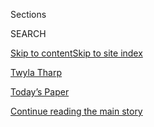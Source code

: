 <div id="app">

<div>

<div class="NYTAppHideMasthead css-zz1s19 e1suatyy0">

<div class="section css-ui9rw0 e1suatyy2">

<div class="css-11hrj97 er09x8g0">

<div class="css-6n7j50">

</div>

<span class="css-1dv1kvn">Sections</span>

<div class="css-10488qs">

<span class="css-1dv1kvn">SEARCH</span>

</div>

[Skip to content](#site-content)[Skip to site index](#site-index)

</div>

<div id="masthead-section-label" class="css-1fnb9ct eaxe0e00">

[Twyla
Tharp](https://www.nytimes3xbfgragh.onion/topic/person/twyla-tharp)

</div>

<div class="css-10698na e1huz5gh0">

</div>

</div>

<div id="masthead-bar-one" class="section hasLinks css-15hmgas e1csuq9d3">

<div class="css-uqyvli e1csuq9d0">

</div>

<div class="css-1uqjmks e1csuq9d1">

</div>

<div class="css-9e9ivx">

[](https://myaccount.nytimes3xbfgragh.onion/auth/login?response_type=cookie&client_id=vi)

</div>

<div class="css-1bvtpon e1csuq9d2">

[Today’s Paper](https://www.nytimes3xbfgragh.onion/section/todayspaper)

</div>

</div>

</div>

</div>

<div data-aria-hidden="false">

<div id="site-content" data-role="main">

<div class="css-1ffjgkm">

</div>

<div id="top-wrapper" class="css-15p45cc eaca97t0" type="top">

<div id="top-slug" class="css-19x0jxb eaca97t1" hidden="">

Advertisement

</div>

[Continue reading the main
story](#after-top)

<div class="ad top-wrapper" style="text-align:center;height:100%;display:block;min-height:90px">

<div id="top" class="place-ad" data-position="top" data-size-key="top">

</div>

</div>

<div id="after-top">

</div>

</div>

<div id="collection-Tharp, Twyla" class="section css-15h4p1b e9abtgs0">

<div class="css-1j21atc e1svk9qx1">

<div class="css-fmiefx e1svk9qx2">

<div class="css-1hk7r2m eu54l5x0">

<div id="sponsor-wrapper" class="css-7a1pgi eaca97t0" type="sponsor" hidden="">

<div id="sponsor-slug" class="css-1l4mleb eaca97t1" hidden="">

Supported by

</div>

[Continue reading the main
story](#after-sponsor)

<div id="sponsor" class="ad sponsor-wrapper" style="text-align:left;height:100%;display:block">

</div>

<div id="after-sponsor">

</div>

</div>

</div>

### <span class="css-5xm8y ezz4tcd1">[Times Topics](/index.html)</span>

</div>

<div class="css-nfcc9b e1svk9qx3">

<div class="css-vl9dhg e1svk9qx5">

<div class="css-1nrhkj6 e1svk9qx6">

# Twyla Tharp

<div class="follow-button-placeholder" data-collection-id="">

</div>

</div>

</div>

</div>

</div>

<div class="css-185go5a e1o5byef0">

<div class="css-15cbhtu">

  - [Latest](#stream-panel)
  - <span class="css-6n7j50">Search</span>
    <div class="control">
    <div class="label-container css-1dv1kvn">
    Search
    </div>
    <div class="css-wm4t3d">
    **<span id="clear-search-input" class="css-1dv1kvn">Clear this text
    input</span>
    </div>
    </div>
    <span class="css-1iovbfw"></span>

<div id="stream-panel" class="section css-8msx5b e1jz0cab1">

<div class="css-13mho3u">

1.  
    
    <div class="css-1cp3ece">
    
    <div class="css-1l4spti">
    
    [](/2020/05/27/arts/dance/nancy-stark-smith-dead.html)
    
    <div class="css-79elbk">
    
    ![](https://static01.graylady3jvrrxbe.onion/images/2020/05/29/obituaries/21starkssmith1-print/21starkssmith1-thumbWide.jpg?quality=75&auto=webp&disable=upscale)
    
    </div>
    
    ## Nancy Stark Smith, a Founder of Contact Improvisation, Dies at 68
    
    She helped develop and popularize a dance form that is both artful
    and athletic, focusing on touch, gravity and weight sharing.
    
    <div class="css-1nqbnmb ea5icrr0">
    
    By <span class="css-1n7hynb">Gia
    Kourlas</span>
    
    </div>
    
    </div>
    
    <div class="css-1lc2l26 e1xfvim33">
    
    </div>
    
    </div>

2.  
    
    <div class="css-1cp3ece">
    
    <div class="css-1l4spti">
    
    [](/2019/12/06/arts/dance/best-dance.html)
    
    <div class="css-79elbk">
    
    ![](https://static01.graylady3jvrrxbe.onion/images/2019/12/08/arts/08dance-year-end-promo/08dance-year-end-promo-thumbWide-v2.jpg?quality=75&auto=webp&disable=upscale)
    
    </div>
    
    ## Best Dance of 2019
    
    In 2019, older works bristled with fresh energy, Joaquin Phoenix
    reminded us how an actor’s body can speak louder than words and tap
    came flying back.
    
    <div class="css-1nqbnmb ea5icrr0">
    
    By <span class="css-1n7hynb">Gia Kourlas, Siobhan Burke
    <span>and</span> Brian
    Seibert</span>
    
    </div>
    
    </div>
    
    <div class="css-1lc2l26 e1xfvim33">
    
    </div>
    
    </div>

3.  
    
    <div class="css-1cp3ece">
    
    <div class="css-1l4spti">
    
    [](/2019/10/24/arts/dance/ABT-apollo-james-whiteside-gemma-bond.html)
    
    <div class="css-79elbk">
    
    ![](https://static01.graylady3jvrrxbe.onion/images/2019/10/25/arts/24abt-notebook-2/23abt-notebook-2-thumbWide.jpg?quality=75&auto=webp&disable=upscale)
    
    </div>
    
    ### <span class="css-m70j1g">Critic’s notebook</span>
    
    ## At American Ballet Theater, New Romantics Can’t Beat a Greek God
    
    The company takes a stab at love, but what stands out this season is
    the birth of an elegant Apollo: Calvin Royal III.
    
    <div class="css-1nqbnmb ea5icrr0">
    
    By <span class="css-1n7hynb">Gia
    Kourlas</span>
    
    </div>
    
    </div>
    
    <div class="css-1lc2l26 e1xfvim33">
    
    </div>
    
    </div>

4.  
    
    <div class="css-1cp3ece">
    
    <div class="css-1l4spti">
    
    [](/2019/10/24/arts/dance/twyla-tharp-keep-it-moving-book.html)
    
    <div class="css-79elbk">
    
    ![](https://static01.graylady3jvrrxbe.onion/images/2019/10/27/arts/27twyla5/27twyla5-thumbWide-v2.jpg?quality=75&auto=webp&disable=upscale)
    
    </div>
    
    ## Twyla Tharp Wants You to Move
    
    In her new book, “Keep It Moving,” the choreographer applies the
    lessons of a lifetime in dance to an ordinary body. Yours.
    
    <div class="css-1nqbnmb ea5icrr0">
    
    By <span class="css-1n7hynb">Gia
    Kourlas</span>
    
    </div>
    
    </div>
    
    <div class="css-1lc2l26 e1xfvim33">
    
    </div>
    
    </div>

5.  
    
    <div class="css-1cp3ece">
    
    <div class="css-1l4spti">
    
    [](/2019/10/17/arts/dance/american-ballet-theater-review.html)
    
    <div class="css-79elbk">
    
    ![](https://static01.graylady3jvrrxbe.onion/images/2019/10/18/arts/17abt-gala1/17abt-gala1-thumbWide.jpg?quality=75&auto=webp&disable=upscale)
    
    </div>
    
    ## Review: At Ballet Theater, Premieres More Pale Than Ghostly
    
    The fall gala featured two new works: a baffler by Twyla Tharp and a
    piece d’occasion by Jessica Lang.
    
    <div class="css-1nqbnmb ea5icrr0">
    
    By <span class="css-1n7hynb">Brian
    Seibert</span>
    
    </div>
    
    </div>
    
    <div class="css-1lc2l26 e1xfvim33">
    
    </div>
    
    </div>

6.  
    
    <div class="css-1cp3ece">
    
    <div class="css-1l4spti">
    
    [](/2019/10/17/arts/dance/herman-cornejo-20th-anniversary-abt.html)
    
    <div class="css-79elbk">
    
    ![](https://static01.graylady3jvrrxbe.onion/images/2019/10/20/arts/20cornejo1/20cornejo1-thumbWide-v2.jpg?quality=75&auto=webp&disable=upscale)
    
    </div>
    
    ## Herman Cornejo: A Ballet Hero’s Milestone
    
    Celebrating his 20th anniversary at American Ballet Theater, Mr.
    Cornejo stars in a new work by Twyla Tharp.
    
    <div class="css-1nqbnmb ea5icrr0">
    
    By <span class="css-1n7hynb">Marina
    Harss</span>
    
    </div>
    
    </div>
    
    <div class="css-1lc2l26 e1xfvim33">
    
    </div>
    
    </div>

7.  
    
    <div class="css-1cp3ece">
    
    <div class="css-1l4spti">
    
    [](/2019/06/27/arts/dance/female-choreographers-american-ballet-theater-season.html)
    
    <div class="css-79elbk">
    
    ![](https://static01.graylady3jvrrxbe.onion/images/2019/06/28/arts/27ballet-item-sub/merlin_155689989_d401a37e-924d-4836-9769-52268bcbd382-thumbWide.jpg?quality=75&auto=webp&disable=upscale)
    
    </div>
    
    ## Female Choreographers Take Center Stage in Ballet Theater’s Fall Season
    
    The company will give world premieres of ballets by Twyla Tharp and
    Gemma Bond, and the New York premiere of a Jessica Lang work.
    
    <div class="css-1nqbnmb ea5icrr0">
    
    By <span class="css-1n7hynb">Michael
    Cooper</span>
    
    </div>
    
    </div>
    
    <div class="css-1lc2l26 e1xfvim33">
    
    </div>
    
    </div>

8.  
    
    <div class="css-1cp3ece">
    
    <div class="css-1l4spti">
    
    [](/2019/06/21/arts/dance/catherine-hurlin-american-ballet-theater.html)
    
    <div class="css-79elbk">
    
    ![](https://static01.graylady3jvrrxbe.onion/images/2019/06/23/arts/23HURLIN1a/23HURLIN1a-thumbWide-v2.jpg?quality=75&auto=webp&disable=upscale)
    
    </div>
    
    ## Look Out, a Ballet Hurricane Has Made Landfall
    
    In her first spring as a soloist at American Ballet Theater,
    Catherine Hurlin is tearing through roles with effervescent daring.
    
    <div class="css-1nqbnmb ea5icrr0">
    
    By <span class="css-1n7hynb">Gia
    Kourlas</span>
    
    </div>
    
    </div>
    
    <div class="css-1lc2l26 e1xfvim33">
    
    </div>
    
    </div>

9.  
    
    <div class="css-1cp3ece">
    
    <div class="css-1l4spti">
    
    [](/2019/05/31/arts/dance/twyla-tharp-review.html)
    
    <div class="css-79elbk">
    
    ![](https://static01.graylady3jvrrxbe.onion/images/2019/05/31/arts/31tharp-trio-oak3/merlin_155718519_55e85945-25df-4855-ac76-48827e24a50b-thumbWide.jpg?quality=75&auto=webp&disable=upscale)
    
    </div>
    
    ### <span class="css-m70j1g">Critic’s Pick</span>
    
    ## Review: Twyla Tharp’s Enduring ‘You Can Have It All’ Vision
    
    Wouldn’t it be nice if we could have the order of ballet and the
    freedom of rock? That’s the dream of “Deuce Coupe,” new to American
    Ballet Theater.
    
    <div class="css-1nqbnmb ea5icrr0">
    
    By <span class="css-1n7hynb">Brian
    Seibert</span>
    
    </div>
    
    </div>
    
    <div class="css-1lc2l26 e1xfvim33">
    
    </div>
    
    </div>

10. 
    
    <div class="css-1cp3ece">
    
    <div class="css-1l4spti">
    
    [](/2019/05/22/arts/dance/twyla-tharp-deuce-coupe-misty-copeland.html)
    
    <div class="css-79elbk">
    
    ![](https://static01.graylady3jvrrxbe.onion/images/2019/05/26/arts/26DEUCECOUP1a/26DEUCECOUP1a-thumbWide.jpg?quality=75&auto=webp&disable=upscale)
    
    </div>
    
    ## When Twyla Tharp Made Ballet Modern
    
    On the occasion of American Ballet Theater’s revival of the
    game-changing “Deuce Coupe,” Ms. Tharp and Sara Rudner talked with
    the dancers taking their roles, Isabella Boylston and Misty
    Copeland. (Yes, it’s O.K. to fall.)
    
    <div class="css-1nqbnmb ea5icrr0">
    
    By <span class="css-1n7hynb">Gia Kourlas</span>
    
    </div>
    
    </div>
    
    <div class="css-1lc2l26 e1xfvim33">
    
    </div>
    
    </div>

<div class="css-13mho3u">

<div class="css-1t62hi8">

<div class="css-1stvaey">

Show
More

<div>

<div style="border:0;clip:rect(0 0 0 0);height:1px;margin:-1px;overflow:hidden;white-space:nowrap;padding:0;width:1px;position:absolute" data-role="log" data-aria-live="assertive">

</div>

<div style="border:0;clip:rect(0 0 0 0);height:1px;margin:-1px;overflow:hidden;white-space:nowrap;padding:0;width:1px;position:absolute" data-role="log" data-aria-live="assertive">

</div>

<div style="border:0;clip:rect(0 0 0 0);height:1px;margin:-1px;overflow:hidden;white-space:nowrap;padding:0;width:1px;position:absolute" data-role="log" data-aria-live="polite">

</div>

<div style="border:0;clip:rect(0 0 0 0);height:1px;margin:-1px;overflow:hidden;white-space:nowrap;padding:0;width:1px;position:absolute" data-role="log" data-aria-live="polite">

</div>

</div>

</div>

</div>

</div>

</div>

<div class="css-g6hk37 supplemental">

<div id="mid1-wrapper" class="css-10wkyv7 eaca97t0" type="lede">

<div id="mid1-slug" class="css-1tag3rd eaca97t1">

Advertisement

</div>

[Continue reading the main
story](#after-mid1)

<div id="mid1" class="ad mid1-wrapper" style="text-align:center;height:100%;display:block;min-height:250px">

</div>

<div id="after-mid1">

</div>

</div>

<div id="mktg-wrapper" class="css-oxle51 eaca97t0" type="mktg">

<div id="mktg-slug" class="css-1tag3rd eaca97t1">

Advertisement

</div>

[Continue reading the main
story](#after-mktg)

<div id="mktg" class="ad mktg-wrapper" style="text-align:center;height:100%;display:block">

</div>

<div id="after-mktg">

</div>

</div>

</div>

</div>

</div>

</div>

</div>

</div>

## Site Index

<div>

</div>

## Site Information Navigation

  - [© <span>2020</span> <span>The New York Times
    Company</span>](https://help.nytimes3xbfgragh.onion/hc/en-us/articles/115014792127-Copyright-notice)

<!-- end list -->

  - [NYTCo](https://www.nytco.com/)
  - [Contact
    Us](https://help.nytimes3xbfgragh.onion/hc/en-us/articles/115015385887-Contact-Us)
  - [Work with us](https://www.nytco.com/careers/)
  - [Advertise](https://nytmediakit.com/)
  - [T Brand Studio](http://www.tbrandstudio.com/)
  - [Your Ad
    Choices](https://www.nytimes3xbfgragh.onion/privacy/cookie-policy#how-do-i-manage-trackers)
  - [Privacy](https://www.nytimes3xbfgragh.onion/privacy)
  - [Terms of
    Service](https://help.nytimes3xbfgragh.onion/hc/en-us/articles/115014893428-Terms-of-service)
  - [Terms of
    Sale](https://help.nytimes3xbfgragh.onion/hc/en-us/articles/115014893968-Terms-of-sale)
  - [Site
    Map](https://spiderbites.nytimes3xbfgragh.onion)
  - [Help](https://help.nytimes3xbfgragh.onion/hc/en-us)
  - [Subscriptions](https://www.nytimes3xbfgragh.onion/subscription?campaignId=37WXW)

</div>

</div>
